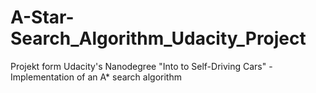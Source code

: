 # A-Star-Search_Algorithm_Udacity_Project
Projekt form Udacity's Nanodegree "Into to Self-Driving Cars" - Implementation of an A* search algorithm
